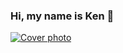 ### Hi, my name is Ken 👋

[![Cover photo](https://raw.githubusercontent.com/KenWilliams74/KenWilliams74/master/Untitles.jpg "Cover Photo")](https://kenwilliams74.github.io/)
